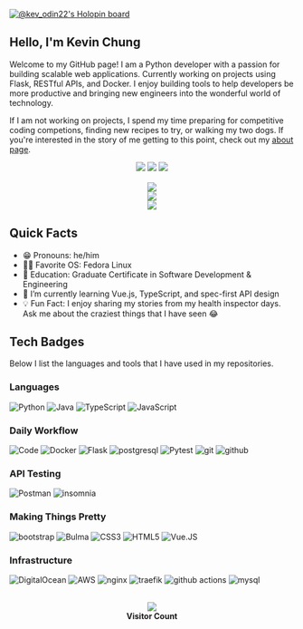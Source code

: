[![@kev_odin22's Holopin board](https://holopin.me/kev_odin22)](https://holopin.io/@kev_odin22)

## Hello, I'm Kevin Chung ##
Welcome to my GitHub page! I am a Python developer with a passion for building scalable web applications. Currently working on projects using Flask, RESTful APIs, and Docker. I enjoy building tools to help developers be more productive and bringing new engineers into the wonderful world of technology.  

If I am not working on projects, I spend my time preparing for competitive coding competions, finding new recipes to try, or walking my two dogs. If you're interested in the story of me getting to this point, check out my [about page][about].

[about]: https://www.kchungdev.com/about

<p align="center"> 
<a href="https://www.linkedin.com/in/kchungdev/" alt="LinkedIn">
        <img src="https://img.shields.io/badge/Linkedin-blue?style=for-the-badge&logo=linkedin&logoColor=white" /></a>
<a href="https://www.kchungdev.com/" alt="Portfolio">
        <img src="https://img.shields.io/badge/Portfolio-orange?style=for-the-badge&logo=website&logoColor=white" /></a>
<a href="mailto:kev.chu.pro@gmail.com" alt="Portfolio">
        <img src="https://img.shields.io/badge/Gmail-red?style=for-the-badge&logo=gmail&logoColor=white" /></a>
<br><br>
<img src= "https://streak-stats.demolab.com?user=kev-odin&theme=github-light&hide_border=true&date_format=%5BY%20%5DM%20j"/>
<br>
<img src="https://github-readme-stats.vercel.app/api?username=kev-odin&count_private=true&show_icons=true&hide=issues" />
<br>
<img src="https://github-readme-stats.vercel.app/api/top-langs/?username=kev-odin&layout=compact" /> 
</p>


## Quick Facts ##
- 😁 Pronouns: he/him  
- 👨‍💻 Favorite OS: Fedora Linux  
- 📖 Education: Graduate Certificate in Software Development & Engineering  
- 🌱 I’m currently learning Vue.js, TypeScript, and spec-first API design  
- 💡 Fun Fact: I enjoy sharing my stories from my health inspector days. Ask me about the craziest things that I have seen 😂  

## Tech Badges ##
Below I list the languages and tools that I have used in my repositories.

### Languages ###
![Python](https://img.shields.io/badge/Python-grey?style=for-the-badge&logo=python&logoColor=white)
![Java](https://img.shields.io/badge/Java-grey?style=for-the-badge&logo=openjdk&logoColor=white)
![TypeScript](https://img.shields.io/badge/TypeScript-grey?style=for-the-badge&logo=typescript&logoColor=white)
![JavaScript](https://img.shields.io/badge/JavaScript-grey?style=for-the-badge&logo=javascript&logoColor=white)

### Daily Workflow ###
![Code](https://img.shields.io/badge/Code-grey?style=for-the-badge&logo=visual-studio-code&logoColor=white)
![Docker](https://img.shields.io/badge/Docker-grey?style=for-the-badge&logo=docker&logoColor=white)
![Flask](https://img.shields.io/badge/Flask-grey?style=for-the-badge&logo=flask&logoColor=white)
![postgresql](https://img.shields.io/badge/postgresql-grey?style=for-the-badge&logo=postgresql&logoColor=white)
![Pytest](https://img.shields.io/badge/Pytest-grey?style=for-the-badge&logo=pytest&logoColor=white)
![git](https://img.shields.io/badge/git-grey?style=for-the-badge&logo=git&logoColor=white)
![github](https://img.shields.io/badge/github-grey?style=for-the-badge&logo=github&logoColor=white)

### API Testing ###
![Postman](https://img.shields.io/badge/Postman-grey?style=for-the-badge&logo=postman&logoColor=white)
![insomnia](https://img.shields.io/badge/insomnia-grey?style=for-the-badge&logo=insomnia&logoColor=white)

### Making Things Pretty ###
![bootstrap](https://img.shields.io/badge/bootstrap-grey?style=for-the-badge&logo=bootstrap&logoColor=white)
![Bulma](https://img.shields.io/badge/Bulma-grey?style=for-the-badge&logo=bulma&logoColor=white)
![CSS3](https://img.shields.io/badge/CSS3-grey?style=for-the-badge&logo=css3&logoColor=white)
![HTML5](https://img.shields.io/badge/HTML5-grey?style=for-the-badge&logo=html5&logoColor=white)
![Vue.JS](https://img.shields.io/badge/Vue.JS-grey?style=for-the-badge&logo=vuedotjs&logoColor=white)

### Infrastructure ###
![DigitalOcean](https://img.shields.io/badge/DigitalOcean-grey?style=for-the-badge&logo=digitalocean&logoColor=white)
![AWS](https://img.shields.io/badge/AWS-grey?style=for-the-badge&logo=amazonaws&logoColor=white)
![nginx](https://img.shields.io/badge/nginx-grey?style=for-the-badge&logo=nginx&logoColor=white)
![traefik](https://img.shields.io/badge/traefik-grey?style=for-the-badge&logo=traefikproxy&logoColor=white)
![github actions](https://img.shields.io/badge/github_actions-grey?style=for-the-badge&logo=githubactions&logoColor=white)
![mysql](https://img.shields.io/badge/mysql-grey?style=for-the-badge&logo=mysql&logoColor=white)

<p align="center"> 
<br>
<img src="https://profile-counter.glitch.me/kev-odin/count.svg" />
<br>
<strong> Visitor Count </strong>
</p>
